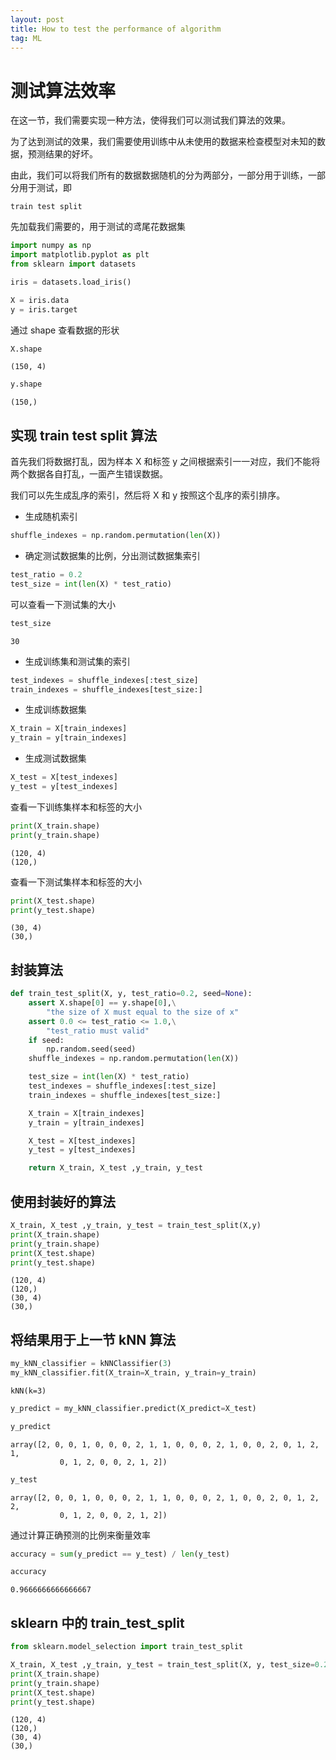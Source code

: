 ```yaml
---
layout: post
title: How to test the performance of algorithm
tag: ML
---
```


# 测试算法效率

在这一节，我们需要实现一种方法，使得我们可以测试我们算法的效果。

为了达到测试的效果，我们需要使用训练中从未使用的数据来检查模型对未知的数据，预测结果的好坏。

由此，我们可以将我们所有的数据数据随机的分为两部分，一部分用于训练，一部分用于测试，即

`train test split`

先加载我们需要的，用于测试的鸢尾花数据集

```python
import numpy as np
import matplotlib.pyplot as plt
from sklearn import datasets

iris = datasets.load_iris()

X = iris.data
y = iris.target
```

通过 shape 查看数据的形状

```python
X.shape
```

```terminal
(150, 4)
```

```python
y.shape
```

```terminal
(150,)
```

## 实现 train test split 算法

首先我们将数据打乱，因为样本 X 和标签 y 之间根据索引一一对应，我们不能将两个数据各自打乱，一面产生错误数据。

我们可以先生成乱序的索引，然后将 X 和 y 按照这个乱序的索引排序。

- 生成随机索引

```python
shuffle_indexes = np.random.permutation(len(X))
```

- 确定测试数据集的比例，分出测试数据集索引

```python
test_ratio = 0.2
test_size = int(len(X) * test_ratio)
```

可以查看一下测试集的大小

```python
test_size
```

```terminal
30
```

- 生成训练集和测试集的索引

```python
test_indexes = shuffle_indexes[:test_size]
train_indexes = shuffle_indexes[test_size:]
```

- 生成训练数据集

```python
X_train = X[train_indexes]
y_train = y[train_indexes]
```

- 生成测试数据集

```python
X_test = X[test_indexes]
y_test = y[test_indexes]
```

查看一下训练集样本和标签的大小

```python
print(X_train.shape)
print(y_train.shape)
```

```terminal
(120, 4)
(120,)
```

查看一下测试集样本和标签的大小

```python
print(X_test.shape)
print(y_test.shape)
```

```terminal
(30, 4)
(30,)
```

## 封装算法

```python
def train_test_split(X, y, test_ratio=0.2, seed=None):
    assert X.shape[0] == y.shape[0],\
        "the size of X must equal to the size of x"
    assert 0.0 <= test_ratio <= 1.0,\
        "test_ratio must valid"
    if seed:
        np.random.seed(seed)
    shuffle_indexes = np.random.permutation(len(X))

    test_size = int(len(X) * test_ratio)
    test_indexes = shuffle_indexes[:test_size]
    train_indexes = shuffle_indexes[test_size:]

    X_train = X[train_indexes]
    y_train = y[train_indexes]

    X_test = X[test_indexes]
    y_test = y[test_indexes]

    return X_train, X_test ,y_train, y_test
```

## 使用封装好的算法

```python
X_train, X_test ,y_train, y_test = train_test_split(X,y)
print(X_train.shape)
print(y_train.shape)
print(X_test.shape)
print(y_test.shape)
```

```terminal
(120, 4)
(120,)
(30, 4)
(30,)
```

## 将结果用于上一节 kNN 算法

```python
my_kNN_classifier = kNNClassifier(3)
my_kNN_classifier.fit(X_train=X_train, y_train=y_train)
```

```terminal
kNN(k=3)
```

```python
y_predict = my_kNN_classifier.predict(X_predict=X_test)

y_predict
```

```terminal
array([2, 0, 0, 1, 0, 0, 0, 2, 1, 1, 0, 0, 0, 2, 1, 0, 0, 2, 0, 1, 2, 1,
           0, 1, 2, 0, 0, 2, 1, 2])
```

```python
y_test
```

```terminal
array([2, 0, 0, 1, 0, 0, 0, 2, 1, 1, 0, 0, 0, 2, 1, 0, 0, 2, 0, 1, 2, 2,
           0, 1, 2, 0, 0, 2, 1, 2])
```

通过计算正确预测的比例来衡量效率

```python
accuracy = sum(y_predict == y_test) / len(y_test)

accuracy
```

```terminal
0.9666666666666667
```

## sklearn 中的 train_test_split

```python
from sklearn.model_selection import train_test_split
```

```python
X_train, X_test ,y_train, y_test = train_test_split(X, y, test_size=0.2, random_state=666)
print(X_train.shape)
print(y_train.shape)
print(X_test.shape)
print(y_test.shape)
```

```terminal
(120, 4)
(120,)
(30, 4)
(30,)
```